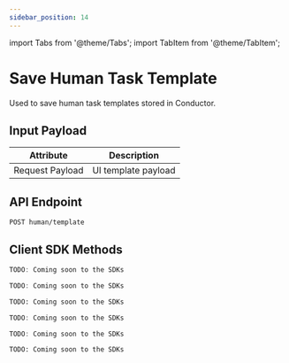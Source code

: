 ```yaml
---
sidebar_position: 14
---
```


import Tabs from '@theme/Tabs';
import TabItem from '@theme/TabItem';

# Save Human Task Template

Used to save human task templates stored in Conductor.

## Input Payload

| Attribute       | Description         |
|-----------------|---------------------| 
| Request Payload | UI template payload | 

## API Endpoint 

```
POST human/template
```

## Client SDK Methods

<Tabs>
<TabItem value="Java" label="Java">

```java
TODO: Coming soon to the SDKs
```

</TabItem>
<TabItem value="Golang" label="Golang">

```go
TODO: Coming soon to the SDKs
```

</TabItem>
<TabItem value="Python" label="Python">

```python
TODO: Coming soon to the SDKs
```

</TabItem>
<TabItem value="CSharp" label="CSharp">

```csharp
TODO: Coming soon to the SDKs
```

</TabItem>
<TabItem value="Javascript" label="Javascript">

```javascript
TODO: Coming soon to the SDKs
```

</TabItem>
<TabItem value="Clojure" label="Clojure">

```clojure
TODO: Coming soon to the SDKs
```

</TabItem>
</Tabs>
